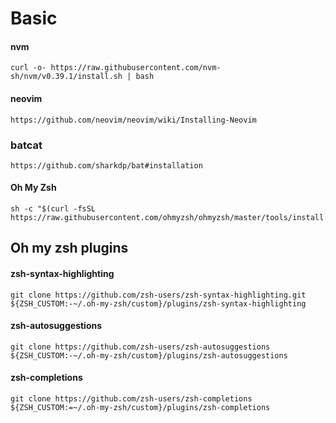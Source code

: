 # Basic

#### nvm
```
curl -o- https://raw.githubusercontent.com/nvm-sh/nvm/v0.39.1/install.sh | bash
```

#### neovim
```
https://github.com/neovim/neovim/wiki/Installing-Neovim
```

### batcat
```
https://github.com/sharkdp/bat#installation
```

#### Oh My Zsh
```
sh -c "$(curl -fsSL https://raw.githubusercontent.com/ohmyzsh/ohmyzsh/master/tools/install.sh)"
```

## Oh my zsh plugins

#### zsh-syntax-highlighting
```
git clone https://github.com/zsh-users/zsh-syntax-highlighting.git ${ZSH_CUSTOM:-~/.oh-my-zsh/custom}/plugins/zsh-syntax-highlighting
```

#### zsh-autosuggestions
```
git clone https://github.com/zsh-users/zsh-autosuggestions ${ZSH_CUSTOM:-~/.oh-my-zsh/custom}/plugins/zsh-autosuggestions
```

#### zsh-completions
```
git clone https://github.com/zsh-users/zsh-completions ${ZSH_CUSTOM:=~/.oh-my-zsh/custom}/plugins/zsh-completions
```
